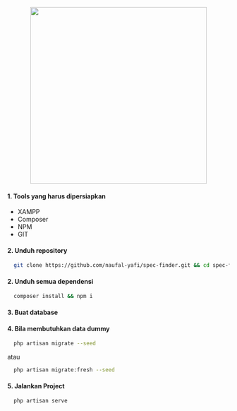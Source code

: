 <p align="center"><a href="https://laravel.com" target="_blank"><img src="https://github.com/naufal-yafi/spec-finder/assets/87789251/d3fab560-4838-417f-bbec-719125c259fd" width="400"></a></p>

#### 1. Tools yang harus dipersiapkan

-   XAMPP
-   Composer
-   NPM
-   GIT

#### 2. Unduh repository

```sh
  git clone https://github.com/naufal-yafi/spec-finder.git && cd spec-finder
```

#### 2. Unduh semua dependensi

```sh
  composer install && npm i
```

#### 3. Buat database

#### 4. Bila membutuhkan data dummy

```sh
  php artisan migrate --seed
```

atau

```sh
  php artisan migrate:fresh --seed
```

#### 5. Jalankan Project

```sh
  php artisan serve
```
